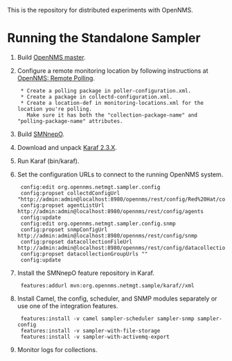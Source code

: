 This is the repository for distributed experiments with OpenNMS.

Running the Standalone Sampler
==============================

1. Build [OpenNMS master](http://github.com/OpenNMS/opennms.git).
1. Configure a remote monitoring location by following instructions at [OpenNMS: Remote Polling](http://www.opennms.org/wiki/Remote_Polling).

        * Create a polling package in poller-configuration.xml.
        * Create a package in collectd-configuration.xml.
        * Create a location-def in monitoring-locations.xml for the location you're polling.
          Make sure it has both the "collection-package-name" and "polling-package-name" attributes.

1. Build [SMNnepO](http://github.com/OpenNMS/smnnepo.git).
1. Download and unpack [Karaf 2.3.X](http://karaf.apache.org/index/community/download.html).
1. Run Karaf (bin/karaf).
1. Set the configuration URLs to connect to the running OpenNMS system.

        config:edit org.opennms.netmgt.sampler.config
        config:propset collectdConfigUrl "http://admin:admin@localhost:8980/opennms/rest/config/Red%20Hat/collection"
        config:propset agentListUrl http://admin:admin@localhost:8980/opennms/rest/config/agents
        config:update
        config:edit org.opennms.netmgt.sampler.config.snmp
        config:propset snmpConfigUrl http://admin:admin@localhost:8980/opennms/rest/config/snmp
        config:propset datacollectionFileUrl http://admin:admin@localhost:8980/opennms/rest/config/datacollection
        config:propset datacollectionGroupUrls ""
        config:update

1. Install the SMNnepO feature repository in Karaf.

        features:addurl mvn:org.opennms.netmgt.sample/karaf//xml

1. Install Camel, the config, scheduler, and SNMP modules separately or use one of the integration features.

        features:install -v camel sampler-scheduler sampler-snmp sampler-config
        features:install -v sampler-with-file-storage
        features:install -v sampler-with-activemq-export

1. Monitor logs for collections.
